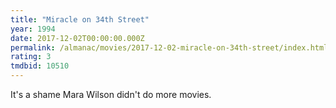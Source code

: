 ```yaml
---
title: "Miracle on 34th Street"
year: 1994
date: 2017-12-02T00:00:00.000Z
permalink: /almanac/movies/2017-12-02-miracle-on-34th-street/index.html
rating: 3
tmdbid: 10510
---
```


It's a shame Mara Wilson didn't do more movies.